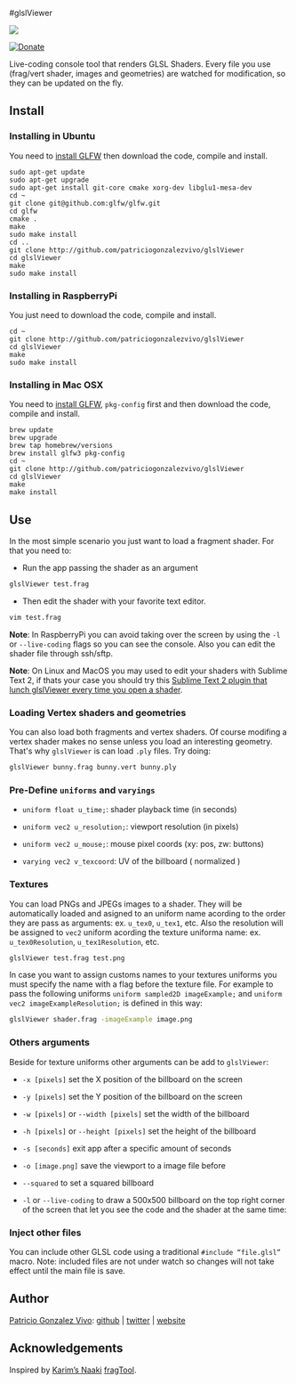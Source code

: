 #glslViewer

![](http://patriciogonzalezvivo.com/images/glslViewer.gif)

[![Donate](https://www.paypalobjects.com/en_US/i/btn/btn_donate_SM.gif)](https://www.paypal.com/cgi-bin/webscr?cmd=_s-xclick&hosted_button_id=4BQMKQJDQ9XH6)

Live-coding console tool that renders GLSL Shaders. Every file you use (frag/vert shader, images and geometries) are watched for modification, so they can be updated on the fly.

## Install

### Installing in Ubuntu

You need to [install GLFW](http://www.glfw.org/docs/latest/compile.html#compile_deps_x11) then download the code, compile and install. 

```
sudo apt-get update
sudo apt-get upgrade
sudo apt-get install git-core cmake xorg-dev libglu1-mesa-dev
cd ~ 
git clone git@github.com:glfw/glfw.git
cd glfw
cmake .
make
sudo make install
cd ..
git clone http://github.com/patriciogonzalezvivo/glslViewer
cd glslViewer
make
sudo make install
```

### Installing in RaspberryPi

You just need to download the code, compile and install.

```
cd ~ 
git clone http://github.com/patriciogonzalezvivo/glslViewer
cd glslViewer
make
sudo make install
```

### Installing in Mac OSX

You need to [install GLFW](http://www.glfw.org), ```pkg-config``` first and then download the code, compile and install.

```
brew update
brew upgrade
brew tap homebrew/versions
brew install glfw3 pkg-config
cd ~ 
git clone http://github.com/patriciogonzalezvivo/glslViewer
cd glslViewer
make
make install
```

## Use

In the most simple scenario you just want to load a fragment shader. For that you need to:

* Run the app passing the shader as an argument

```bash
glslViewer test.frag
```

* Then edit the shader with your favorite text editor. 

```bash
vim test.frag
```

**Note**: In RaspberryPi you can avoid taking over the screen by using the ```-l``` or ```--live-coding``` flags so you can see the console. Also you can edit the shader file through ssh/sftp.

**Note**: On Linux and MacOS you may used to edit your shaders with Sublime Text 2, if thats your case you should try this [Sublime Text 2 plugin that lunch glslViewer every time you open a shader](https://packagecontrol.io/packages/glslViewer).

### Loading Vertex shaders and geometries

You can also load both fragments and vertex shaders. Of course modifing a vertex shader makes no sense unless you load an interesting geometry. That's why ```glslViewer``` is can load ```.ply``` files. Try doing:

```bash
glslViewer bunny.frag bunny.vert bunny.ply
```

### Pre-Define ```uniforms``` and ```varyings```

* ```uniform float u_time;```: shader playback time (in seconds)

* ```uniform vec2 u_resolution;```: viewport resolution (in pixels)

* ```uniform vec2 u_mouse;```: mouse pixel coords (xy: pos, zw: buttons)

* ```varying vec2 v_texcoord```: UV of the billboard ( normalized )

### Textures

You can load PNGs and JPEGs images to a shader. They will be automatically loaded and asigned to an uniform name acording to the order they are pass as arguments: ex. ```u_tex0```, ```u_tex1```, etc. Also the resolution will be assigned to ```vec2``` uniform acording the texture uniforma name: ex. ```u_tex0Resolution```, ```u_tex1Resolution```, etc. 

```bash
glslViewer test.frag test.png
```

In case you want to assign customs names to your textures uniforms you must specify the name with a flag before the texture file. For example to pass the following uniforms ```uniform sampled2D imageExample;``` and  ```uniform vec2 imageExampleResolution;``` is defined in this way:

```bash
glslViewer shader.frag -imageExample image.png
```

### Others arguments

Beside for texture uniforms other arguments can be add to ```glslViewer```:

* ```-x [pixels]``` set the X position of the billboard on the screen

* ```-y [pixels]``` set the Y position of the billboard on the screen

* ```-w [pixels]``` or ```--width [pixels]```  set the width of the billboard

* ```-h [pixels]``` or ```--height [pixels]``` set the height of the billboard

* ```-s [seconds]``` exit app after a specific amount of seconds

* ```-o [image.png]``` save the viewport to a image file before

* ```--squared``` to set a squared billboard

* ```-l``` or ```--live-coding``` to draw a 500x500 billboard on the top right corner of the screen that let you see the code and the shader at the same time:

### Inject other files

You can include other GLSL code using a traditional ```#include “file.glsl”``` macro. Note: included files are not under watch so changes will not take effect until the main file is save.

## Author

[Patricio Gonzalez Vivo](http://https://twitter.com/patriciogv): [github](https://github.com/patriciogonzalezvivo) | [twitter](http://https://twitter.com/patriciogv) | [website](http://patricio.io)

## Acknowledgements

Inspired by [Karim’s Naaki](http://karim.naaji.fr/) [fragTool](https://github.com/karimnaaji/fragtool).
